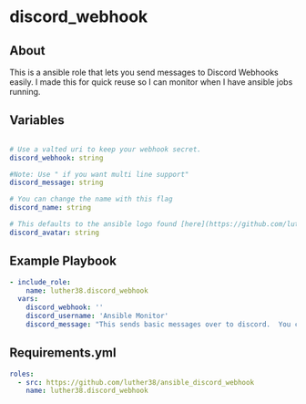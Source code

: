 # discord_webhook

## About

This is a ansible role that lets you send messages to Discord Webhooks easily.  I made this for quick reuse so I can monitor when I have ansible jobs running.

## Variables

``` yaml

# Use a valted uri to keep your webhook secret.
discord_webhook: string

#Note: Use " if you want multi line support"
discord_message: string

# You can change the name with this flag
discord_name: string

# This defaults to the ansible logo found [here](https://github.com/luther38/ansible_discord_webhook/blob/master/files/ansible_logo.png)
discord_avatar: string

```

## Example Playbook

``` yaml
- include_role:
    name: luther38.discord_webhook
  vars:
    discord_webhook: ''
    discord_username: 'Ansible Monitor'
    discord_message: "This sends basic messages over to discord.  You can have multiple lines by using \n see?"
```

## Requirements.yml

``` yaml
roles:
  - src: https://github.com/luther38/ansible_discord_webhook
    name: luther38.discord_webhook
```
